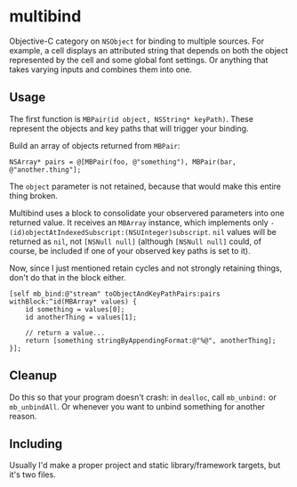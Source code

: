 # multibind
Objective-C category on `NSObject` for binding to multiple sources. For example, a cell displays an attributed string that depends on both the object represented by the cell and some global font settings. Or anything that takes varying inputs and combines them into one.

## Usage
The first function is `MBPair(id object, NSString* keyPath)`. These represent the objects and key paths that will trigger your binding.

Build an array of objects returned from `MBPair`:

```
NSArray* pairs = @[MBPair(foo, @"something"), MBPair(bar, @"another.thing"];
```

The `object` parameter is not retained, because that would make this entire thing broken.

Multibind uses a block to consolidate your observered parameters into one returned value. It receives an `MBArray` instance, which implements only `-(id)objectAtIndexedSubscript:(NSUInteger)subscript`. `nil` values will be returned as `nil`, not `[NSNull null]` (although `[NSNull null]` could, of course, be included if one of your observed key paths is set to it).

Now, since I just mentioned retain cycles and not strongly retaining things, don't do that in the block either.

    [self mb_bind:@"stream" toObjectAndKeyPathPairs:pairs withBlock:^id(MBArray* values) {
        id something = values[0];
        id anotherThing = values[1];
        
        // return a value...
        return [something stringByAppendingFormat:@"%@", anotherThing];
    }];

## Cleanup
Do this so that your program doesn't crash: in `dealloc`, call `mb_unbind:` or `mb_unbindAll`. Or whenever you want to unbind something for another reason.

## Including
Usually I'd make a proper project and static library/framework targets, but it's two files.